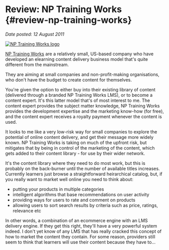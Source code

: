 # Review: NP Training Works {#review-np-training-works}

_Date posted: 12 August 2011_

[![NP Training Works logo](./exportlc.php_files/NP_Training_Works.png)](http://www.nptrainingworks.com/)

[NP Training Works](http://www.nptrainingworks.com/) are a relatively small, US-based company who have developed an elearning content delivery business model that's quite different from the mainstream.

They are aiming at small companies and non-profit-making organisations, who don't have the budget to create content for themselves.

You're given the option to either buy into their existing library of content (delivered through a branded NP Training Works LMS), or to become a content expert. It's this latter model that's of most interest to me. The content expert provides the subject matter knowledge, NP Training Works provides the development expertise and the marketing know-how (for free), and the content expert receives a royalty payment whenever the content is used.

It looks to me like a very low-risk way for small companies to explore the potential of online content delivery, and get their message more widely known. NP Training Works is taking on much of the upfront risk, but mitigates that by being in control of the marketing of the content, which gets added to their content library - for use by their wider network.

It's the content library where they need to do most work, but this is probably on the back-burner until the number of available titles increases. Currently learners just browse a straightforward heirarchical catalog, but, if you really want to market well online you need to think about:

*   putting your products in multiple categories
*   intelligent algorithms that base recommendations on user activity
*   providing ways for users to rate and comment on products
*   allowing users to sort search results by criteria such as price, ratings, relevance etc

In other words, a combination of an ecommerce engine with an LMS delivery engine. If they get this right, they'll have a very powerful system indeed. I don't yet know of any LMS that has really cracked this concept of how to market the content they contain. For some reason, providers still seem to think that learners will use their content because they have to...